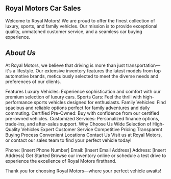 ## Royal Motors Car Sales
Welcome to Royal Motors! We are proud to offer the finest collection of luxury, sports, and family vehicles. Our mission is to provide exceptional quality, unmatched customer service, and a seamless car buying experience.

## *About Us*
At Royal Motors, we believe that driving is more than just transportation—it's a lifestyle. Our extensive inventory features the latest models from top automotive brands, meticulously selected to meet the diverse needs and preferences of our clients.

Features
Luxury Vehicles: Experience sophistication and comfort with our premium selection of luxury cars.
Sports Cars: Feel the thrill with high-performance sports vehicles designed for enthusiasts.
Family Vehicles: Find spacious and reliable options perfect for family adventures and daily commuting.
Certified Pre-Owned: Buy with confidence from our certified pre-owned vehicles.
Customized Services: Personalized finance options, trade-ins, and after-sales support.
Why Choose Us
Wide Selection of High-Quality Vehicles
Expert Customer Service
Competitive Pricing
Transparent Buying Process
Convenient Locations
Contact Us
Visit us at Royal Motors, or contact our sales team to find your perfect vehicle today!

Phone: [Insert Phone Number]
Email: [Insert Email Address]
Address: [Insert Address]
Get Started
Browse our inventory online or schedule a test drive to experience the excellence of Royal Motors firsthand.

Thank you for choosing Royal Motors—where your perfect vehicle awaits!



